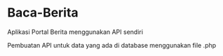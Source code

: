 # Baca-Berita
Aplikasi Portal Berita menggunakan API sendiri 

Pembuatan API untuk data yang ada di database menggunakan file .php
